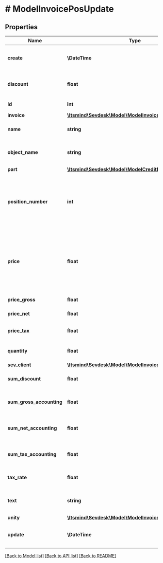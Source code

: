 # # ModelInvoicePosUpdate

## Properties

Name | Type | Description | Notes
------------ | ------------- | ------------- | -------------
**create** | **\DateTime** | Date of invoice position creation | [optional] [readonly]
**discount** | **float** | An optional discount of the position. | [optional]
**id** | **int** | The invoice position id | [optional] [readonly]
**invoice** | [**\Itsmind\Sevdesk\Model\ModelInvoicePosUpdateInvoice**](ModelInvoicePosUpdateInvoice.md) |  | [optional]
**name** | **string** | Name of the article/part. | [optional]
**object_name** | **string** | The invoice position object name | [optional] [readonly] [default to 'InvoicePos']
**part** | [**\Itsmind\Sevdesk\Model\ModelCreditNotePosPart**](ModelCreditNotePosPart.md) |  | [optional]
**position_number** | **int** | Position number of your position. Can be used to order multiple positions. | [optional]
**price** | **float** | Price of the article/part. Is either gross or net, depending on the sevDesk account setting. | [optional]
**price_gross** | **float** | Gross price of the part | [optional]
**price_net** | **float** | Net price of the part | [optional] [readonly]
**price_tax** | **float** | Tax on the price of the part | [optional]
**quantity** | **float** | Quantity of the article/part | [optional]
**sev_client** | [**\Itsmind\Sevdesk\Model\ModelInvoicePosSevClient**](ModelInvoicePosSevClient.md) |  | [optional]
**sum_discount** | **float** | Discount sum of the position | [optional] [readonly]
**sum_gross_accounting** | **float** | Gross accounting sum of the position | [optional] [readonly]
**sum_net_accounting** | **float** | Net accounting sum of the position | [optional] [readonly]
**sum_tax_accounting** | **float** | Tax accounting sum of the position | [optional] [readonly]
**tax_rate** | **float** | Tax rate of the position. | [optional]
**text** | **string** | A text describing your position. | [optional]
**unity** | [**\Itsmind\Sevdesk\Model\ModelInvoicePosUnity**](ModelInvoicePosUnity.md) |  | [optional]
**update** | **\DateTime** | Date of last invoice position update | [optional] [readonly]

[[Back to Model list]](../../README.md#models) [[Back to API list]](../../README.md#endpoints) [[Back to README]](../../README.md)
